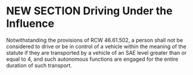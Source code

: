 
# NEW SECTION Driving Under the Influence

Notwithstanding the provisions of RCW 46.61.502, a person shall not be considered to drive or be in control of a vehicle within the meaning of the statute if they are transported by a vehicle of an SAE level greater than or equal to 4, and such autonomous functions are engaged for the entire duration of such transport. 